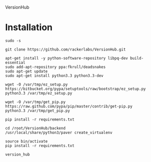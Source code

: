 VersionHub

# Installation
    sudo -s

    git clone https://github.com/rackerlabs/VersionHub.git

    apt-get install -y python-software-repository libpq-dev build-essential
    sudo add-apt-repository ppa:fkrull/deadsnakes
    sudo apt-get update
    sudo apt-get install python3.3 python3.3-dev

    wget -O /var/tmp/ez_setup.py https://bitbucket.org/pypa/setuptools/raw/bootstrap/ez_setup.py
    python3.3 /var/tmp/ez_setup.py

    wget -O /var/tmp/get_pip.py https://raw.github.com/pypa/pip/master/contrib/get-pip.py
    python3.3 /var/tmp/get_pip.py

    pip install -r requirements.txt

    cd /root/VersionHub/backend
    /usr/local/share/python3/paver create_virtualenv

    source bin/activate
    pip install -r requirements.txt

    version_hub

